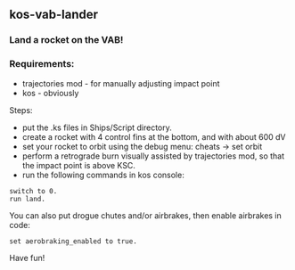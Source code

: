 ## kos-vab-lander
### Land a rocket on the VAB!

### Requirements:
  - trajectories mod - for manually adjusting impact point
  - kos - obviously

Steps:
  - put the .ks files in Ships/Script directory.
  - create a rocket with 4 control fins at the bottom, and with about 600 dV
  - set your rocket to orbit using the debug menu: cheats -> set orbit
  - perform a retrograde burn visually assisted by trajectories mod, so that
    the impact point is above KSC.
  - run the following commands in kos console:
  ```
  switch to 0.
  run land.
  ```
 


You can also put drogue chutes and/or airbrakes, then enable airbrakes in code:
```
set aerobraking_enabled to true.
```

Have fun!